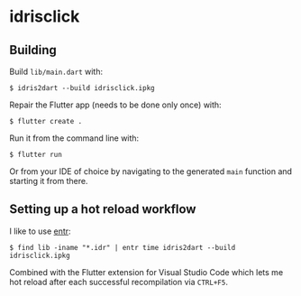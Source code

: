 # idrisclick

## Building

Build `lib/main.dart` with:

    $ idris2dart --build idrisclick.ipkg

Repair the Flutter app (needs to be done only once) with:

    $ flutter create .

Run it from the command line with:

    $ flutter run

Or from your IDE of choice by navigating to the generated `main` function and starting it from there.

## Setting up a hot reload workflow

I like to use [entr](http://eradman.com/entrproject/):

    $ find lib -iname "*.idr" | entr time idris2dart --build idrisclick.ipkg

Combined with the Flutter extension for Visual Studio Code which lets me hot reload after each successful recompilation via `CTRL+F5`.
